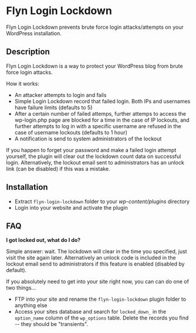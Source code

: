 # Flyn Login Lockdown

Flyn Login Lockdown prevents brute force login attacks/attempts on your WordPress installation.

## Description

Flyn Login Lockdown is a way to protect your WordPress blog from brute force login attacks.

How it works:
* An attacker attempts to login and fails
* Simple Login Lockdown record that failed login. Both IPs and usernames have failure limits (defaults to 5)
* After a certain number of failed attemps, further attemps to access the wp-login.php page are blocked for a time in the case of IP lockouts, and further attempts to log in with a specific username are refused in the case of username lockouts (defaults to 1 hour)
* A notification is send to system administrators of the lockout

If you happen to forget your password and make a failed login attempt yourself, the plugin will clear out the lockdown count data on successful login. Alternatively, the lockout email sent to administrators has an unlock link (can be disabled) if this was a mistake.

## Installation

* Extract `flyn-login-lockdown` folder to your *wp-content/plugins* directory
* Login into your website and activate the plugin

## FAQ

**I got locked out, what do I do?**

Simple answer: wait.  The lockdown will clear in the time you specified, just visit the site again later. Alternatively an unlock code is included in the lockout email send to administrators if this feature is enabled (disabled by default).

If you absolutely need to get into your site right now, you can can do one of two things...
* FTP into your site and rename the `flyn-login-lockdown` plugin folder to anything else
* Access your sites database and search for `locked_down_` in the `option_name` column of the `wp_options` table.  Delete the records you find -- they should be "transients".